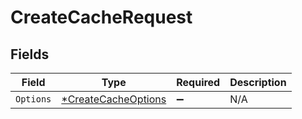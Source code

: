 # CreateCacheRequest


## Fields

| Field                                                            | Type                                                             | Required                                                         | Description                                                      |
| ---------------------------------------------------------------- | ---------------------------------------------------------------- | ---------------------------------------------------------------- | ---------------------------------------------------------------- |
| `Options`                                                        | [*CreateCacheOptions](../../models/shared/createcacheoptions.md) | :heavy_minus_sign:                                               | N/A                                                              |